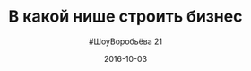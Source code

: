 ---
title: "В какой нише строить бизнес"
layout: show
video: "PoscVPpENh8"
description: "Что делать, если решил строить бизнес, а в твоей нише всё тухло"
date: "2016-10-03"
episode: 21
picture: show/21.jpg
exportlogo: show/export/21.jpg
subtitle: '#ШоуВоробьёва 21'
---